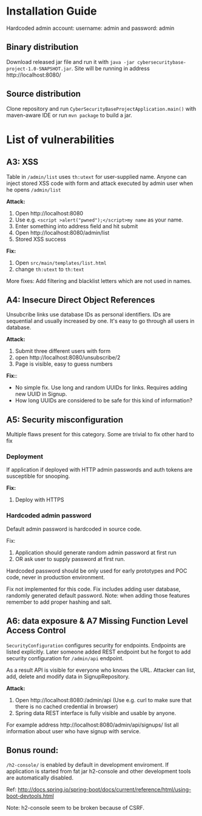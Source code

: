 # Installation Guide
Hardcoded admin account: username: admin and password: admin

## Binary distribution
Download released jar file and run it with `java -jar cybersecuritybase-project-1.0-SNAPSHOT.jar`.
Site will be running in address http://localhost:8080/

## Source distribution
Clone repository and run `CyberSecurityBaseProjectApplication.main()` 
with maven-aware IDE or run `mvn package` to build a jar. 

# List of vulnerabilities

## A3: XSS
Table in `/admin/list` uses `th:utext` for user-supplied name. 
Anyone can inject stored XSS code with form and
attack executed by admin user when he opens `/admin/list`

**Attack:** 
1. Open http://localhost:8080
2. Use e.g. `<script >alert("pwned");</script>my name` as your name.
3. Enter something into address field and hit submit
4. Open http://localhost:8080/admin/list
5. Stored XSS success

**Fix:** 
1. Open `src/main/templates/list.html` 
2. change `th:utext` to `th:text`

More fixes: Add filtering and blacklist letters which are not used in names.


## A4: Insecure Direct Object References
Unsubcribe links use database IDs as personal identifiers. 
IDs are sequential and usually increased by one. 
It's easy to go through all users in database.

**Attack:**
1. Submit three different users with form
2. open http://localhost:8080/unsubscribe/2
3. Page is visible, easy to guess numbers

**Fix:**: 
* No simple fix. Use long and random UUIDs for links. Requires adding new UUID in
Signup. 
* How long UUIDs are considered to be safe for this kind of information?

## A5: Security misconfiguration
Multiple flaws present for this category. Some are trivial to fix other hard to fix

### Deployment
If application if deployed with HTTP admin passwords and auth tokens are
susceptible for snooping.

**Fix:** 
1. Deploy with HTTPS

### Hardcoded admin password
Default admin password is hardcoded in source code.

Fix: 
1. Application should generate random admin password at first run
2. OR ask user to supply password at first run. 

Hardcoded password should be only used for early prototypes and POC code, 
never in production environment.

Fix not implemented for this code. Fix includes adding user database, 
randomly generated default password. Note: when adding those features
remember to add proper hashing and salt.

## A6: data exposure & A7 Missing Function Level Access Control
`SecurityConfiguration` configures security for endpoints. Endpoints are 
listed explicitly. Later someone added REST endpoint but he forgot to add 
security configuration for `/admin/api` endpoint.

As a result API is visible for everyone who knows the URL. 
Attacker can list, add, delete and modify data in SignupRepository.

**Attack:** 
1. Open http://localhost:8080:/admin/api (Use e.g. curl to make sure that there is no
   cached credential in browser)
2. Spring data REST interface is fully visible and usable by anyone.

For example address http://localhost:8080/admin/api/signups/ list all information
about user who have signup with service.

## Bonus round:
`/h2-console/` is enabled by default in development enviroment.
If application is started from fat jar h2-console and other
development tools are automatically disabled. 

Ref: http://docs.spring.io/spring-boot/docs/current/reference/html/using-boot-devtools.html

Note: h2-console seem to be broken because of CSRF.